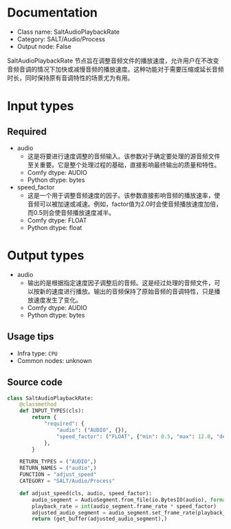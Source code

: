 
# Documentation
- Class name: SaltAudioPlaybackRate
- Category: SALT/Audio/Process
- Output node: False

SaltAudioPlaybackRate 节点旨在调整音频文件的播放速度，允许用户在不改变音频音调的情况下加快或减慢音频的播放速度。这种功能对于需要压缩或延长音频时长，同时保持原有音调特性的场景尤为有用。

# Input types
## Required
- audio
    - 这是将要进行速度调整的音频输入。该参数对于确定要处理的源音频文件至关重要。它是整个处理过程的基础，直接影响最终输出的质量和特性。
    - Comfy dtype: AUDIO
    - Python dtype: bytes
- speed_factor
    - 这是一个用于调整音频速度的因子。该参数直接影响音频的播放速率，使音频可以被加速或减速。例如，factor值为2.0时会使音频播放速度加倍，而0.5则会使音频播放速度减半。
    - Comfy dtype: FLOAT
    - Python dtype: float

# Output types
- audio
    - 输出的是根据指定速度因子调整后的音频。这是经过处理的音频文件，可以按新的速度进行播放。输出的音频保持了原始音频的音调特性，只是播放速度发生了变化。
    - Comfy dtype: AUDIO
    - Python dtype: bytes


## Usage tips
- Infra type: `CPU`
- Common nodes: unknown


## Source code
```python
class SaltAudioPlaybackRate:
    @classmethod
    def INPUT_TYPES(cls):
        return {
            "required": {
                "audio": ("AUDIO", {}),
                "speed_factor": ("FLOAT", {"min": 0.5, "max": 12.0, "default": 1.0, "step": 0.01}),
            },
        }

    RETURN_TYPES = ("AUDIO",)
    RETURN_NAMES = ("audio",)
    FUNCTION = "adjust_speed"
    CATEGORY = "SALT/Audio/Process"

    def adjust_speed(cls, audio, speed_factor):
        audio_segment = AudioSegment.from_file(io.BytesIO(audio), format="wav")
        playback_rate = int(audio_segment.frame_rate * speed_factor)
        adjusted_audio_segment = audio_segment.set_frame_rate(playback_rate)
        return (get_buffer(adjusted_audio_segment),)

```
